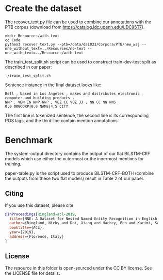 # Create the dataset
The recover_text.py file can be used to combine our annotations with the PTB corpus (download from https://catalog.ldc.upenn.edu/LDC95T7).

~~~~
mkdir Resources/with-text
cd Code
python3 recover_text.py --ptb=/data/dai031/Corpora/PTB/new_wsj --nne_without_text=../Resources/no-text --nne_with_text=../Resources/with-text
~~~~

The train_test_split.sh script can be used to construct train-dev-test split as described in our paper:
~~~~
./train_test_split.sh
~~~~

Sentence instance in the final dataset looks like: 
~~~~
Bell , based in Los Angeles , makes and distributes electronic , computer and building products .
NNP , VBN IN NNP NNP , VBZ CC VBZ JJ , NN CC NN NNS .
0,0 ORGCORP|0,0 NAME|4,5 CITY
~~~~
The first line is tokenized sentence, the second line is its corresponding POS tags, and the third line contain mention annotations.

# Benchmark

The system-output directory contains the output of our flat BiLSTM-CRF models which use either the outermost or the innermost mentions for training.

paper-table.py is the script used to produce BiLSTM-CRF-BOTH (combine the outputs from these two flat models) result in Table 2 of our paper.


## Citing
If you use this dataset, please cite
```bibtex
@InProceedings{Ringland-acl-2019,
  title={NNE: A Dataset for Nested Named Entity Recognition in English Newswire.},
  author={Ringland, Nicky and Dai, Xiang and Hachey, Ben and Karimi, Sarvnaz and Paris, Cecile and Curran, James R.},
  booktitle={ACL},
  year={2019},
  address={Florence, Italy}
}
```

## License
The resource in this folder is open-sourced under the CC BY license. See the LICENSE file for details.
